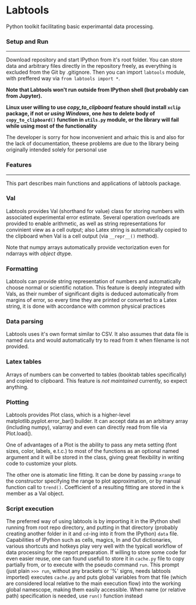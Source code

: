 # Labtools

Python toolkit facilitating basic experimantal data processing.

### Setup and Run
---------------
Download repository and start IPython from it's root folder. You can store data and arbitrary files directly in the repository freely, as everything is excluded from the Git by .gitignore. Then you can import `labtools` module, with preffered way via `from labtools import *`.

**Note that Labtools won't run outside from IPython shell (but probably can from Jupyter).** 

**Linux user willing to use _copy_to_clipboard_ feature should install `xclip` package, if not or _using Windows_, one _has_ to delete body of `copy_to_clipboard()` function in `utils.py` module, or the library will fail while using most of the functionality**

The developer is sorry for how inconvenient and arhaic this is and also for the lack of documentation, theese problems are due to the library being originally intended solely for personal use

### Features
-------------

This part describes main functions and applications of labtools package.

### Val

Labtools provides Val (shorthand for value) class for storing numbers with associated experimental error estimate. Several operation overloads are provided to enable arithmetic, as well as string representations for convinient view as a cell output; also Latex string is automatically copied to the clipboard when Val is a cell output (via `__repr__()` method).

Note that numpy arrays automatically provide vectorization even for ndarrays with _object_ dtype.

### Formatting

Labtools can provide string representation of numbers and automatically choose normal or scientific notation. This feature is deeply integrated with Vals, as their number of significant digits is deduced automatically from margins of error, so every time they are printed or converted to a Latex string, it is done with accordance with common physical practices

### Data parsing

Labtools uses it's own format similar to CSV. It also assumes that data file is named `data` and would automatically try to read from it when filename is not provided.

### Latex tables

Arrays of numbers can be converted to tables (booktab tables specifically) and copied to clipboard. This feature is _not maintained_ currently, so expect anything. 

### Plotting

Labtools provides Plot class, which is a higher-level matplotlib.pyplot.error_bar() builder. It can accept data as an arbitrary array (including numpy), valarray and even can directly read from file via Plot.load(). 

One of advantages of a Plot is the ability to pass any meta setting (font sizes, color, labels, e.t.c.) to most of the functions as an optional named argument and it will be stored in the class, giving great flexibility in writing code to customize your plots. 

The other one is atomatic line fitting. It can be done by passing `xrange` to the constructor specifying the range to plot approximation, or by manual function call to `trend()`. Coefficient of a resulting fitting are stored in the `k` member as a Val object.

### Script execution

The preferred way of using labtools is by importing it in the IPython shell running from root repo directory, and putting in that directory (probably creating another folder in it and `cd`-ing into it from the IPython) `data` file. Capabilities of IPython such as cells, magics, In and Out dictionaries, various shortcuts and hotkeys play very well with the typicall workflow of data processing for the report preparation. If willing to store some code for even easier reuse, one can found usefull to store it in `cache.py` file to copy partially from, or to execute with the pseudo command `run`. This prompt (just plain `>>> run`, without any brackets or '%' signs, needs labtools imported) executes `cache.py` and puts global variables from that file (which are considered local relative to the main execution flow) into the working global namescope, making them easily accessible. When name (or relative path) specification is needed, use `run()` function instead

